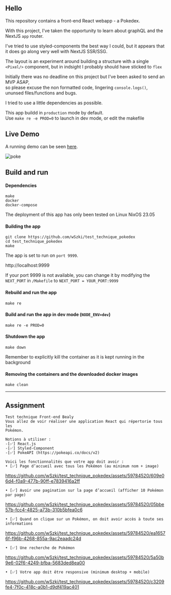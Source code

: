

## Hello

This repository contains a front-end React webapp - a Pokedex.

With this project, I've taken the opportunity to learn about graphQL and the NextJS `app` router.

I've tried to use styled-components the best way I could, but it appears that it does go along very well with NextJS SSR/SSG.

The layout is an experiment around building a structure with a single `<Pixel/>` component, but in indsight I probably should have sticked to `flex`

Initially there was no deadline on this project but I've been asked to send an MVP ASAP, \
so please excuse the non formatted code, lingering `console.logs()`, ununsed files/functions and bugs.

I tried to use a little dependencies as possible.

This app buildd in `production` mode by default.\
Use `make re -e PROD=0` to launch in dev mode, or edit the makefile

## Live Demo
A running demo can be seen [here](https://test-technique-pokedex.vercel.app/).

![poke](https://github.com/wSzki/test_technique_pokedex/assets/59784520/88c02028-42c4-4c4b-828a-ac7c50c95343)


## Build and run

#### Dependencies
`make`\
`docker`\
`docker-compose`

The deployment of this app has only been tested on Linux NixOS 23.05


#### Building the app
```
git clone https://github.com/wSzki/test_technique_pokedex
cd test_technique_pokedex
make
```
The app is set to run on `port 9999`.

http://localhost:9999

If your port 9999 is not available, you can change it by modifying the `NEXT_PORT`
in `/Makefile` to `NEXT_PORT = YOUR_PORT:9999`

#### Rebuild and run the app
```
make re
```

#### Build and run the app in dev mode (`NODE_ENV=dev`)
```
make re -e PROD=0
```

#### Shutdown the app
```
make down
```
Remember to explicitly kill the container as it is kept running in the background

#### Removing the containers and the downloaded docker images
```
make clean
```

---

## Assignment

```
Test technique Front-end Bealy
Vous allez de voir réaliser une application React qui répertorie tous les
Pokémon.

Notions à utiliser :
-[✅] React.js
-[✅] Styled-Component
-[✅] PokeAPI (https://pokeapi.co/docs/v2)
```
```
Voici les fonctionnalités que votre app doit avoir :
• [✅] Page d’accueil avec tous les Pokémon (au minimum nom + image)
```


https://github.com/wSzki/test_technique_pokedex/assets/59784520/609e06d4-f0a9-477b-90ff-e7839416a2ff



```
• [✅] Avoir une pagination sur la page d’accueil (afficher 10 Pokémon par page)
```


https://github.com/wSzki/test_technique_pokedex/assets/59784520/05bbe57b-fcc4-4825-a73b-310b5bfea0c6




```
• [✅] Quand on clique sur un Pokémon, on doit avoir accès à toute ses informations
```



https://github.com/wSzki/test_technique_pokedex/assets/59784520/ea16576f-f96b-4268-855a-9ac2eaadc24d



```
• [✅] Une recherche de Pokémon
```



https://github.com/wSzki/test_technique_pokedex/assets/59784520/5a50b9e6-02f6-4249-bfba-5683ded8ea00



```
• [✅] Votre app doit être responsive (minimum desktop + mobile)
```



https://github.com/wSzki/test_technique_pokedex/assets/59784520/c3209fe4-7f0c-418c-a0b1-d9df419ac401





```
